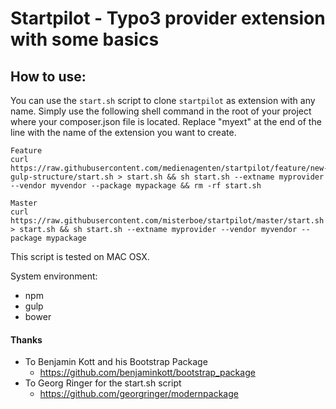 # Startpilot - Typo3 provider extension with some basics


## How to use:

You can use the `start.sh` script to clone `startpilot` as extension with any name. Simply use the following shell command in the root of your project where your composer.json file is located. Replace "myext" at the end of the line with the name of the extension you want to create. 

```
Feature
curl https://raw.githubusercontent.com/medienagenten/startpilot/feature/new-gulp-structure/start.sh > start.sh && sh start.sh --extname myprovider --vendor myvendor --package mypackage && rm -rf start.sh

Master
curl https://raw.githubusercontent.com/misterboe/startpilot/master/start.sh > start.sh && sh start.sh --extname myprovider --vendor myvendor --package mypackage
```
This script is tested on MAC OSX.

System environment:
* npm 
* gulp
* bower

#### Thanks
* To Benjamin Kott and his Bootstrap Package 
	*  https://github.com/benjaminkott/bootstrap_package
* To Georg Ringer for the start.sh script
    * https://github.com/georgringer/modernpackage

